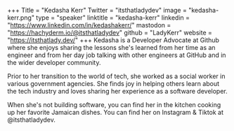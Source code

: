 +++
Title = "Kedasha Kerr"
Twitter = "itsthatladydev"
image = "kedasha-kerr.png"
type = "speaker"
linktitle = "kedasha-kerr"
linkedin = "https://www.linkedin.com/in/kedashakerr/"
mastodon = "https://hachyderm.io/@itsthatladydev"
github = "LadyKerr"
website = "https://itsthatlady.dev/"
+++
Kedasha is a Developer Advocate at Github where she enjoys sharing the lessons she's learned from her time as an engineer and from her day job talking with other engineers at GitHub and in the wider developer community.

Prior to her transition to the world of tech, she worked as a social worker in various government agencies. She finds joy in helping others learn about the tech industry and loves sharing her experience as a software developer.  

When she's not building software, you can find her in the kitchen cooking up her favorite Jamaican dishes. You can find her on Instagram & Tiktok at @itsthatladydev.
